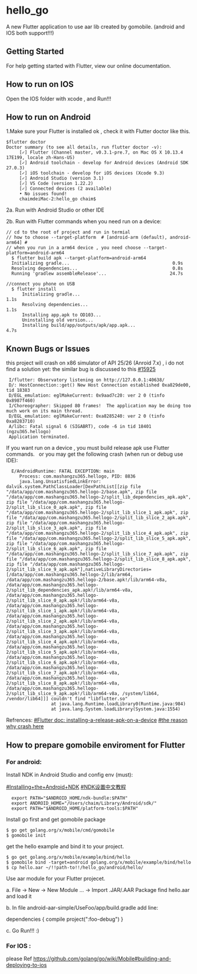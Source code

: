 # hello_go

A new Flutter application to use aar lib created by gomobile. (android and IOS both support!!!)

## Getting Started

For help getting started with Flutter, view our online documentation.

## How to run on IOS

Open the IOS folder with xcode , and Run!!!

## How to run on Android

1.Make sure your Flutter is installed ok , check it with Flutter doctor like this.

    $flutter doctor
    Doctor summary (to see all details, run flutter doctor -v):
         [✓] Flutter (Channel master, v0.3.1-pre.7, on Mac OS X 10.13.4 17E199, locale zh-Hans-US)
         [✓] Android toolchain - develop for Android devices (Android SDK 27.0.3)
         [✓] iOS toolchain - develop for iOS devices (Xcode 9.3)
         [✓] Android Studio (version 3.1)
         [✓] VS Code (version 1.22.2)
         [✓] Connected devices (2 available)
         • No issues found!
         chaimdeiMac-2:hello_go chaim$ 

2a. Run with Android Studio or other IDE

2b. Run with Flutter commands when you need run on a device:

    // cd to the root of project and run in termial    
    // how to choose --target-platform  # [android-arm (default), android-arm64] #
    // when you run in a arm64 device , you need choose --target-platform=android-arm64    
      $ flutter build apk --target-platform=android-arm64
      Initializing gradle...                                       0.9s
      Resolving dependencies...                                    0.8s
      Running 'gradlew assembleRelease'...                        24.7s

    //connect you phone on USB
      $ flutter install  
          Initializing gradle...                                       1.1s
          Resolving dependencies...                                    1.1s
          Installing app.apk to OD103...
          Uninstalling old version...
          Installing build/app/outputs/apk/app.apk...                  4.7s

## Known Bugs or Issues

this project will crash on x86 simulator of API 25/26 (Anroid 7.x) , i do not find a solution yet: the similar bug is discussed to this [#15925](https://github.com/flutter/flutter/issues/15925)
     
     I/flutter: Observatory listening on http://127.0.0.1:40638/
     D/: HostConnection::get() New Host Connection established 0xa829de00, tid 18383
     D/EGL_emulation: eglMakeCurrent: 0x9aad7c20: ver 2 0 (tinfo 0x8987f460)
     I/Choreographer: Skipped 80 frames!  The application may be doing too much work on its main thread.
     D/EGL_emulation: eglMakeCurrent: 0xa8285240: ver 2 0 (tinfo 0xa8283710)
     A/libc: Fatal signal 6 (SIGABRT), code -6 in tid 18401 (ngzu365.hellogo)
     Application terminated.

If you want run on a device , you must build release apk use Flutter commands.   or you may get the following crash (when run or debug use IDE): 

      E/AndroidRuntime: FATAL EXCEPTION: main
         Process: com.mashangzu365.hellogo, PID: 8836
         java.lang.UnsatisfiedLinkError: dalvik.system.PathClassLoader[DexPathList[[zip file "/data/app/com.mashangzu365.hellogo-2/base.apk", zip file "/data/app/com.mashangzu365.hellogo-2/split_lib_dependencies_apk.apk", zip file "/data/app/com.mashangzu365.hellogo-2/split_lib_slice_0_apk.apk", zip file "/data/app/com.mashangzu365.hellogo-2/split_lib_slice_1_apk.apk", zip file "/data/app/com.mashangzu365.hellogo-2/split_lib_slice_2_apk.apk", zip file "/data/app/com.mashangzu365.hellogo-2/split_lib_slice_3_apk.apk", zip file "/data/app/com.mashangzu365.hellogo-2/split_lib_slice_4_apk.apk", zip file "/data/app/com.mashangzu365.hellogo-2/split_lib_slice_5_apk.apk", zip file "/data/app/com.mashangzu365.hellogo-2/split_lib_slice_6_apk.apk", zip file "/data/app/com.mashangzu365.hellogo-2/split_lib_slice_7_apk.apk", zip file "/data/app/com.mashangzu365.hellogo-2/split_lib_slice_8_apk.apk", zip file "/data/app/com.mashangzu365.hellogo-2/split_lib_slice_9_apk.apk"],nativeLibraryDirectories=[/data/app/com.mashangzu365.hellogo-2/lib/arm64, /data/app/com.mashangzu365.hellogo-2/base.apk!/lib/arm64-v8a, /data/app/com.mashangzu365.hellogo-2/split_lib_dependencies_apk.apk!/lib/arm64-v8a, /data/app/com.mashangzu365.hellogo-2/split_lib_slice_0_apk.apk!/lib/arm64-v8a, /data/app/com.mashangzu365.hellogo-2/split_lib_slice_1_apk.apk!/lib/arm64-v8a, /data/app/com.mashangzu365.hellogo-2/split_lib_slice_2_apk.apk!/lib/arm64-v8a, /data/app/com.mashangzu365.hellogo-2/split_lib_slice_3_apk.apk!/lib/arm64-v8a, /data/app/com.mashangzu365.hellogo-2/split_lib_slice_4_apk.apk!/lib/arm64-v8a, /data/app/com.mashangzu365.hellogo-2/split_lib_slice_5_apk.apk!/lib/arm64-v8a, /data/app/com.mashangzu365.hellogo-2/split_lib_slice_6_apk.apk!/lib/arm64-v8a, /data/app/com.mashangzu365.hellogo-2/split_lib_slice_7_apk.apk!/lib/arm64-v8a, /data/app/com.mashangzu365.hellogo-2/split_lib_slice_8_apk.apk!/lib/arm64-v8a, /data/app/com.mashangzu365.hellogo-2/split_lib_slice_9_apk.apk!/lib/arm64-v8a, /system/lib64, /vendor/lib64]]] couldn't find "libflutter.so"
                     at java.lang.Runtime.loadLibrary0(Runtime.java:984)
                     at java.lang.System.loadLibrary(System.java:1554)              

Refrences:
 [#Flutter doc: installing-a-release-apk-on-a-device](https://flutter.io/android-release/#installing-a-release-apk-on-a-device)
 [#the reason why crash here](https://github.com/flutter/flutter/issues/14231)

## How to prepare gomobile enviroment for Flutter

 ### For android:  

Install NDK in Android Studio and config env (must):

[#Installing+the+Android+NDK](https://wiki.appcelerator.org/display/guides2/Installing+the+Android+NDK)
[#NDK设置中文教程](https://blog.csdn.net/carson_ho/article/details/73250111)

      export PATH="$ANDROID_HOME/ndk-bundle:$PATH"
      export ANDROID_HOME="/Users/chaim/Library/Android/sdk/"
      export PATH="$ANDROID_HOME/platform-tools:$PATH"
      
Install go first and get gomobile package

    $ go get golang.org/x/mobile/cmd/gomobile
    $ gomobile init

get the hello example and bind it to your project.

    $ go get golang.org/x/mobile/example/bind/hello  
    $ gomobile bind -target=android golang.org/x/mobile/example/bind/hello
    $ cp hello.aar ~/!!path-to!!/hello_go/android/hello/

Use aar module for your Flutter projecet.

   a. File -> New -> New Module ... -> Import .JAR/.AAR Package find hello.aar and load it

   b. In file android-aar-simple/UseFoo/app/build.gradle add line:

   dependencies {
     compile project(":foo-debug")
   }

   c. Go Run!!! :)
     
### For IOS :
   
  please Ref  https://github.com/golang/go/wiki/Mobile#building-and-deploying-to-ios 

    
  
   
   
   
